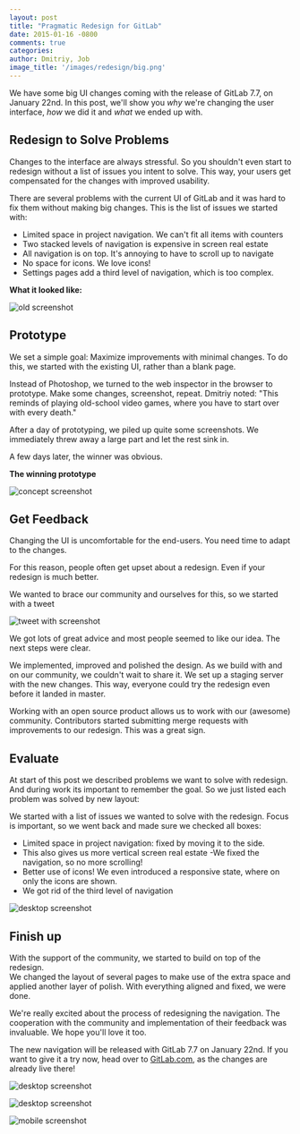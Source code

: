 ```yaml
---
layout: post
title: "Pragmatic Redesign for GitLab"
date: 2015-01-16 -0800
comments: true
categories:
author: Dmitriy, Job
image_title: '/images/redesign/big.png'
---
```


We have some big UI changes coming with the release of GitLab 7.7, on January 22nd.
In this post, we'll show you _why_ we're changing the user interface, _how_ we did it and _what_ we ended up with.

<!-- more -->

## Redesign to Solve Problems

Changes to the interface are always stressful. So you shouldn't even start to redesign without a list of issues you intent to solve. This way, your users get compensated for the changes with improved usability.

There are several problems with the current UI of GitLab and it was hard to fix them without making big changes.
This is the list of issues we started with:

- Limited space in project navigation. We can't fit all items with counters
- Two stacked levels of navigation is expensive in screen real estate
- All navigation is on top. It's annoying to have to scroll up to navigate
- No space for icons. We love icons!
- Settings pages add a third level of navigation, which is too complex.

__What it looked like:__

![old screenshot](/images/redesign/old.png)


## Prototype

We set a simple goal: Maximize improvements with minimal changes. To do this, we started with the existing UI, rather than a blank page.

Instead of Photoshop, we turned to the web inspector in the browser to prototype. Make some changes, screenshot, repeat. Dmitriy noted: "This reminds of playing old-school video games, where you have to start over with every death."

After a day of prototyping, we piled up quite some screenshots. We immediately threw away a large part and let the rest sink in.

A few days later, the winner was obvious.

__The winning prototype__

![concept screenshot](/images/redesign/winner.png)


## Get Feedback

Changing the UI is uncomfortable for the end-users.
You need time to adapt to the changes.

For this reason, people often get upset about a redesign.
Even if your redesign is much better.

We wanted to brace our community and ourselves for this,
so we started with a tweet

![tweet with screenshot](/images/redesign/tweet.png)

We got lots of great advice and most people seemed to like our idea.
The next steps were clear.

We implemented, improved and polished the design.
As we build with and on our community, we couldn't wait to share it.
We set up a staging server with the new changes.
This way, everyone could try the redesign even before it landed in master.

Working with an open source product allows us to work with our (awesome) community.
Contributors started submitting merge requests with improvements to our redesign.
This was a great sign.

## Evaluate

At start of this post we described problems we want to solve with redesign.
And during work its important to remember the goal.
So we just listed each problem was solved by new layout:

We started with a list of issues we wanted to solve with the redesign. Focus is important, so we went back and made sure we checked all boxes:

- Limited space in project navigation: fixed by moving it to the side.
- This also gives us more vertical screen real estate
-We fixed the navigation, so no more scrolling!
- Better use of icons! We even introduced a responsive state, where on only the icons are shown.
- We got rid of the third level of navigation

![desktop screenshot](/images/redesign/final3.png)

## Finish up

With the support of the community, we started to build on top of the redesign.  
We changed the layout of several pages to make use of the extra space
and applied another layer of polish.
With everything aligned and fixed, we were done.

We're really excited about the process of redesigning the navigation.
The cooperation with the community and implementation of their feedback was invaluable.
We hope you'll love it too.

The new navigation will be released with GitLab 7.7 on January 22nd.
If you want to give it a try now, head over to [GitLab.com](https://gitlab.com/users/sign_up),
as the changes are already live there!

![desktop screenshot](/images/redesign/final1.png)

![desktop screenshot](/images/redesign/final2.png)

![mobile screenshot](/images/redesign/final_mobile.png)
